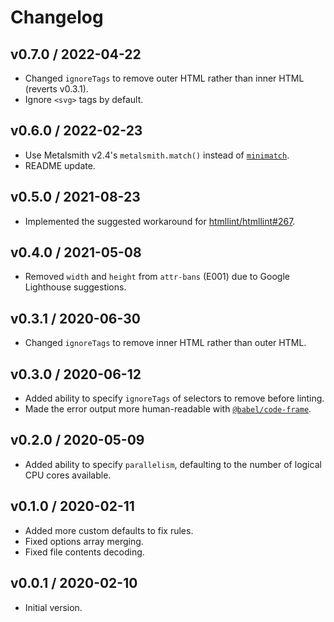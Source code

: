 # Changelog

## v0.7.0 / 2022-04-22

- Changed `ignoreTags` to remove outer HTML rather than inner HTML (reverts v0.3.1).
- Ignore `<svg>` tags by default.

## v0.6.0 / 2022-02-23

- Use Metalsmith v2.4's `metalsmith.match()` instead of [`minimatch`](https://www.npmjs.com/package/minimatch).
- README update.

## v0.5.0 / 2021-08-23

- Implemented the suggested workaround for [htmllint/htmllint#267](https://github.com/htmllint/htmllint/issues/267).

## v0.4.0 / 2021-05-08

- Removed `width` and `height` from `attr-bans` (E001) due to Google Lighthouse suggestions.

## v0.3.1 / 2020-06-30

- Changed `ignoreTags` to remove inner HTML rather than outer HTML.

## v0.3.0 / 2020-06-12

- Added ability to specify `ignoreTags` of selectors to remove before linting.
- Made the error output more human-readable with [`@babel/code-frame`](https://www.npmjs.com/package/@babel/code-frame).

## v0.2.0 / 2020-05-09

- Added ability to specify `parallelism`, defaulting to the number of logical CPU cores available.

## v0.1.0 / 2020-02-11

- Added more custom defaults to fix rules.
- Fixed options array merging.
- Fixed file contents decoding.

## v0.0.1 / 2020-02-10

- Initial version.
